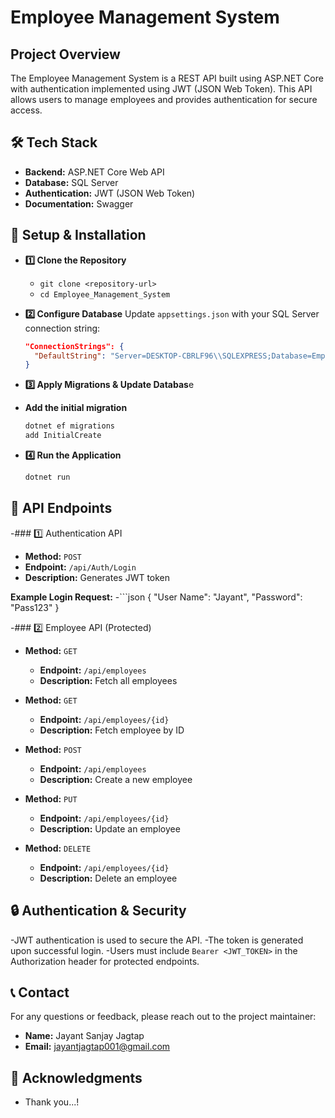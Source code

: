 # Employee Management System

## Project Overview
The Employee Management System is a REST API built using ASP.NET Core with authentication implemented using JWT (JSON Web Token). 
This API allows users to manage employees and provides authentication for secure access.

## 🛠 Tech Stack
- **Backend:** ASP.NET Core Web API
- **Database:** SQL Server
- **Authentication:** JWT (JSON Web Token)
- **Documentation:** Swagger

## 🚀 Setup & Installation
- **1️⃣ Clone the Repository**
  - `git clone <repository-url>`
  - `cd Employee_Management_System`

- **2️⃣ Configure Database**
  Update `appsettings.json` with your SQL Server connection string:
  ```json
  "ConnectionStrings": {
    "DefaultString": "Server=DESKTOP-CBRLF96\\SQLEXPRESS;Database=EmployeeDB;Trusted_Connection=True;TrustServerCertificate=True"
  }
  
- **3️⃣ Apply Migrations & Update Databas**e

- **Add the initial migration**
  ```bash
  dotnet ef migrations
  add InitialCreate

- **4️⃣ Run the Application**
  ```bash
  dotnet run

## 📌 API Endpoints

-### 1️⃣ Authentication API

- **Method:** `POST`
- **Endpoint:** `/api/Auth/Login`
- **Description:** Generates JWT token

**Example Login Request:**
-```json
{
  "User Name": "Jayant",
  "Password": "Pass123"
}

-### 2️⃣ Employee API (Protected)

- **Method:** `GET`
  - **Endpoint:** `/api/employees`
  - **Description:** Fetch all employees

- **Method:** `GET`
  - **Endpoint:** `/api/employees/{id}`
  - **Description:** Fetch employee by ID

- **Method:** `POST`
  - **Endpoint:** `/api/employees`
  - **Description:** Create a new employee

- **Method:** `PUT`
  - **Endpoint:** `/api/employees/{id}`
  - **Description:** Update an employee

- **Method:** `DELETE`
  - **Endpoint:** `/api/employees/{id}`
  - **Description:** Delete an employee
 
## 🔒 Authentication & Security

-JWT authentication is used to secure the API. 
-The token is generated upon successful login. 
-Users must include `Bearer <JWT_TOKEN>` in the Authorization header for protected endpoints.

## 📞 Contact

For any questions or feedback, please reach out to the project maintainer:

- **Name:** Jayant Sanjay Jagtap
- **Email:** jayantjagtap001@gmail.com


## 🙏 Acknowledgments

- Thank you...!
